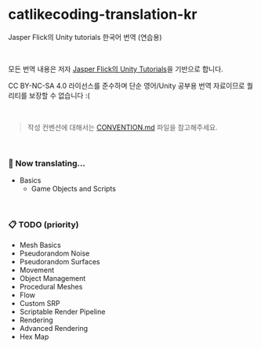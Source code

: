 # catlikecoding-translation-kr
Jasper Flick의 Unity tutorials 한국어 번역 (연습용)

<br>

모든 번역 내용은 저자 [Jasper Flick의 Unity Tutorials](https://catlikecoding.com/unity/tutorials/)을 기반으로 합니다. 

CC BY-NC-SA 4.0 라이선스를 준수하며 단순 영어/Unity 공부용 번역 자료이므로 퀄리티를 보장할 수 없습니다 :(

<br>

> 작성 컨벤션에 대해서는 [CONVENTION.md](https://github.com/IDstorage/catlikecoding-translation-kr/tree/master) 파일을 참고해주세요.

<br>

### 💬 Now translating...

- Basics
  - Game Objects and Scripts

<br>

### 📋 TODO (priority)

- Mesh Basics
- Pseudorandom Noise
- Pseudorandom Surfaces
- Movement
- Object Management
- Procedural Meshes
- Flow
- Custom SRP
- Scriptable Render Pipeline
- Rendering
- Advanced Rendering
- Hex Map

